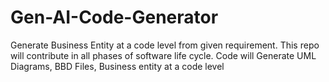 # Gen-AI-Code-Generator
Generate Business Entity at a code level from given requirement. This repo will contribute in all phases of software life cycle. Code will Generate UML Diagrams, BBD Files, Business entity at a code level
